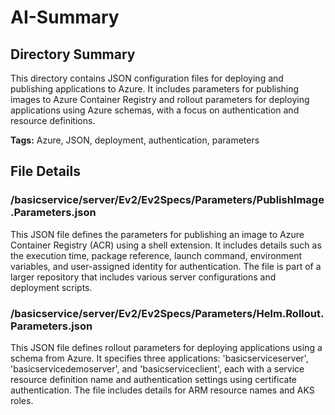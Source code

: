 # AI-Summary
## Directory Summary
This directory contains JSON configuration files for deploying and publishing applications to Azure. It includes parameters for publishing images to Azure Container Registry and rollout parameters for deploying applications using Azure schemas, with a focus on authentication and resource definitions.

**Tags:** Azure, JSON, deployment, authentication, parameters

## File Details
    
### /basicservice/server/Ev2/Ev2Specs/Parameters/PublishImage.Parameters.json
This JSON file defines the parameters for publishing an image to Azure Container Registry (ACR) using a shell extension. It includes details such as the execution time, package reference, launch command, environment variables, and user-assigned identity for authentication. The file is part of a larger repository that includes various server configurations and deployment scripts.

### /basicservice/server/Ev2/Ev2Specs/Parameters/Helm.Rollout.Parameters.json
This JSON file defines rollout parameters for deploying applications using a schema from Azure. It specifies three applications: 'basicserviceserver', 'basicservicedemoserver', and 'basicserviceclient', each with a service resource definition name and authentication settings using certificate authentication. The file includes details for ARM resource names and AKS roles.

